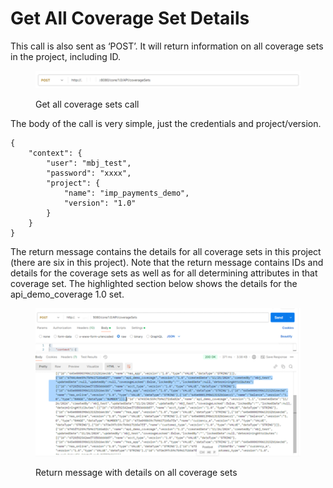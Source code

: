 # Get All Coverage Set Details

This call is also sent as ‘POST’.  It will return information on all coverage sets in the project, including ID.&#x20;

&#x20;&#x20;

<figure><img src="../../../../../.gitbook/assets/image (65).png" alt=""><figcaption><p>Get all coverage sets call</p></figcaption></figure>

&#x20;&#x20;

The body of the call is very simple, just the credentials and project/version.

&#x20;

```
{
    "context": {
        "user": "mbj_test",
        "password": "xxxx",
        "project": {
            "name": "imp_payments_demo",
            "version": "1.0"
        }
    }
}
```

&#x20;

The return message contains the details for all coverage sets in this project (there are six in this project).  Note that the return message contains IDs and details for the coverage sets as well as for all determining attributes in that coverage set.  The highlighted section below shows the details for the api\_demo\_coverage 1.0 set.

&#x20;

&#x20;

<figure><img src="../../../../../.gitbook/assets/image (66).png" alt=""><figcaption><p>Return message with details on all coverage sets</p></figcaption></figure>
